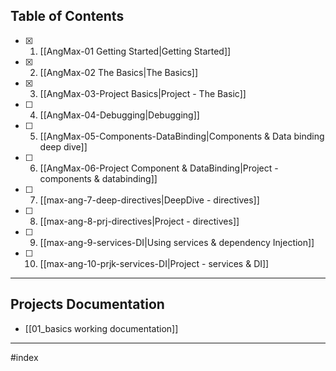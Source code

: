 ## Table of Contents
- [x] 1. [[AngMax-01 Getting Started|Getting Started]]
- [x] 2. [[AngMax-02 The Basics|The Basics]]
- [x] 3. [[AngMax-03-Project Basics|Project - The Basic]]
- [ ] 4. [[AngMax-04-Debugging|Debugging]]
- [ ] 5. [[AngMax-05-Components-DataBinding|Components & Data binding deep dive]]
- [ ] 6. [[AngMax-06-Project Component & DataBinding|Project - components & databinding]]
- [ ] 7. [[max-ang-7-deep-directives|DeepDive - directives]]
- [ ] 8. [[max-ang-8-prj-directives|Project - directives]]
- [ ] 9. [[max-ang-9-services-DI|Using services & dependency Injection]]
- [ ] 10. [[max-ang-10-prjk-services-DI|Project - services & DI]]


---

## Projects Documentation
- [[01_basics working documentation]]

---
#index 
